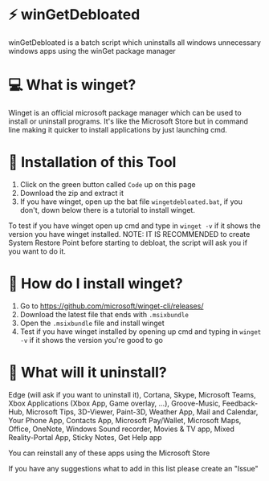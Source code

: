 # ⚡ winGetDebloated
winGetDebloated is a batch script which uninstalls all windows unnecessary windows apps using the winGet package manager

# 💻 What is winget?
Winget is an official microsoft package manager which can be used to install or uninstall programs.
It's like the Microsoft Store but in command line making it quicker to install applications by just launching cmd.

# 🚀 Installation of this Tool
1. Click on the green button called `Code` up on this page
2. Download the zip and extract it
3. If you have winget, open up the bat file `wingetdebloated.bat`, if you don't, down below there is a tutorial to install winget.

To test if you have winget open up cmd and type in `winget -v` if it shows the version you have winget installed.
NOTE: IT IS RECOMMENDED to create System Restore Point before starting to debloat, the script will ask you if you want to do it.

# 👾 How do I install winget?
1. Go to https://github.com/microsoft/winget-cli/releases/
2. Download the latest file that ends with `.msixbundle`
3. Open the `.msixbundle` file and install winget
4. Test if you have winget installed by opening up cmd and typing in `winget -v` if it shows the version you're good to go

# 🍵 What will it uninstall?
Edge (will ask if you want to uninstall it), Cortana, Skype, Microsoft Teams, Xbox Applications (Xbox App, Game overlay, ...), Groove-Music, Feedback-Hub, Microsoft Tips, 3D-Viewer, Paint-3D, Weather App, Mail and Calendar, Your Phone App, Contacts App, Microsoft Pay/Wallet, Microsoft Maps, Office, OneNote, Windows Sound recorder, Movies & TV app, Mixed Reality-Portal App, Sticky Notes, Get Help app


You can reinstall any of these apps using the Microsoft Store

If you have any suggestions what to add in this list please create an "Issue"
